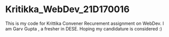 # Kritikka_WebDev_21D170016

This is my code for Krittika Convener Recurement assignment on WebDev. I am Garv Gupta , a fresher in DESE. Hoping my candidature is considered :)
